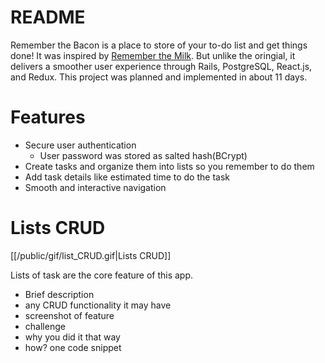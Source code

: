 # README

Remember the Bacon is a place to store of your to-do list and get things done! It was inspired by [Remember the Milk](www.rememberthemilk.com). But unlike the oringial, it delivers a smoother user experience through Rails, PostgreSQL, React.js, and Redux. This project was planned and implemented in about 11 days.

# Features

+ Secure user authentication
  + User password was stored as salted hash(BCrypt)
+ Create tasks and organize them into lists so you remember to do them
+ Add task details like estimated time to do the task
+ Smooth and interactive navigation

# Lists CRUD

[[/public/gif/list_CRUD.gif|Lists CRUD]]

Lists of task are the core feature of this app.

+ Brief description
+ any CRUD functionality it may have
+ screenshot of feature
+ challenge
+ why you did it that way
+ how? one code snippet
